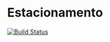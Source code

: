 # Estacionamento

[![Build Status](https://travis-ci.org/MaJoRShS/Estacionamento.svg?branch=master)](https://travis-ci.org/MaJoRShS/Estacionamento)
